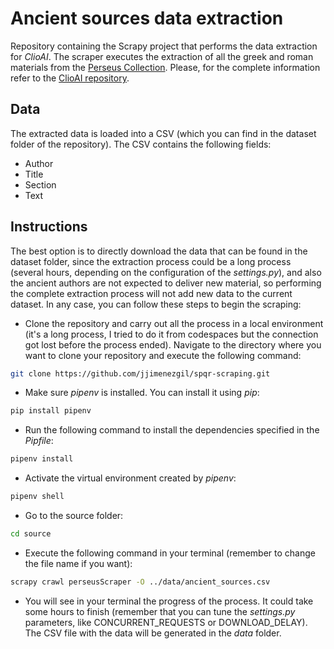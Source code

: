 # Ancient sources data extraction

Repository containing the Scrapy project that performs the data extraction for *ClioAI*. The scraper executes the extraction of all the greek and roman materials from the [Perseus Collection](https://www.perseus.tufts.edu/hopper/collection?collection=Perseus%3Acollection%3AGreco-Roman).
Please, for the complete information refer to the [ClioAI repository](https://github.com/jjimenezgil/clio-ai).

## Data

The extracted data is loaded into a CSV (which you can find in the dataset folder of the repository). The CSV contains the following fields:
- Author
- Title
- Section
- Text


## Instructions

The best option is to directly download the data that can be found in the dataset folder, since the extraction process could be a long process (several hours, depending on the configuration of the *settings.py*), and also the ancient authors are not expected to deliver new material, so performing the complete extraction process will not add new data to the current dataset. In any case, you can follow these steps to begin the scraping: 

- Clone the repository and carry out all the process in a local environment (it's a long process, I tried to do it from codespaces but the connection got lost before the process ended). Navigate to the directory where you want to clone your repository and execute the following command:
```bash
git clone https://github.com/jjimenezgil/spqr-scraping.git
```

- Make sure *pipenv* is installed. You can install it using *pip*:
```bash
pip install pipenv
```

- Run the following command to install the dependencies specified in the *Pipfile*:
```bash
pipenv install
```

- Activate the virtual environment created by *pipenv*:
```bash
pipenv shell
```

- Go to the source folder:
```bash
cd source
```

- Execute the following command in your terminal (remember to change the file name if you want):
```bash
scrapy crawl perseusScraper -O ../data/ancient_sources.csv
```

- You will see in your terminal the progress of the process. It could take some hours to finish (remember that you can tune the *settings.py* parameters, like CONCURRENT_REQUESTS or DOWNLOAD_DELAY). The CSV file with the data will be generated in the *data* folder.